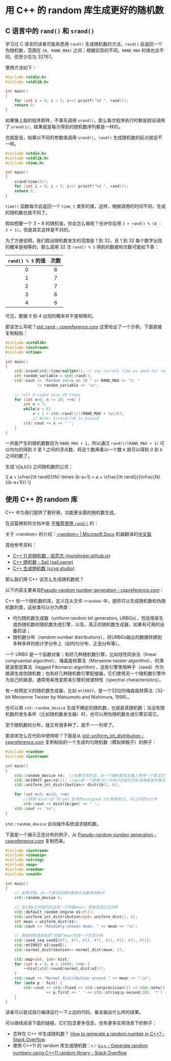 # 用 C++ 的 random 库生成更好的随机数

## C 语言中的 `rand()` 和 `srand()`

学习过 C 语言的读者可能熟悉用 `rand()` 生成随机数的方法，`rand()` 会返回一个伪随机数，范围在 `[0, RAND_MAX)` 之间；根据实现的不同，`RAND_MAX` 的值也会不同，但至少应为 32767。

使用方法如下：

```cpp
#include <stdio.h>
#include <stdlib.h>

int main()
{
    for (int i = 0; i < 5; i++) printf("%d ", rand());  
    return 0;
}
```

如果像上面的程序那样，不事先调用 `srand()`，那么每次程序执行时都是假设调用了 `srand(1)`，结果就是每次得到的随机数序列都是一样的。

也就是说，如果以不同的参数值调用 `srand()`，`rand()` 生成随机数的起点就会不一样。

```cpp
#include <stdio.h>
#include <stdlib.h>
#include <time.h>

int main()
{
    srand(time(0));
    for (int i = 0; i < 5; i++) printf("%d ", rand());
    return 0;
}
```

`time()` 函数每次会返回一个 `time_t` 类型的值，这样，根据调用的时间不同，生成的随机数也就不同了。

假如想要一个 3 ~ 8 的随机值，你会怎么做呢？也许你会用 `3 + rand() % (8 - 3 + 1)`。但是其实这样是不对的。

为了方便说明，我们假设随机数发生的范围是 1 到 32，且 1 到 32 每个数字出现的概率是相等的，那么调用 32 次 `rand() % 5` 得到的数据和次数可能如下表：

| `rand() % 5` 的值 | 次数 |
| :---------------: | :--: |
|         0         |  6   |
|         1         |  7   |
|         2         |  7   |
|         3         |  6   |
|         4         |  6   |

可见，数据 0 到 4 出现的概率并不是相等的。

那该怎么写呢？[std::rand - cppreference.com](https://en.cppreference.com/w/cpp/numeric/random/rand) 这里给出了一个示例，下面直接复制粘贴：

```cpp
#include <cstdlib>
#include <iostream>
#include <ctime>
 
int main() 
{
    std::srand(std::time(nullptr)); // use current time as seed for random generator
    int random_variable = std::rand();
    std::cout << "Random value on [0 " << RAND_MAX << "]: " 
              << random_variable << '\n';
 
    // roll 6-sided dice 20 times
    for (int n=0; n != 20; ++n) {
        int x = 7;
        while(x > 6) 
            x = 1 + std::rand()/((RAND_MAX + 1u)/6);
            // Note: 1+rand()%6 is biased
        std::cout << x << ' ';
    }
}
```

一共能产生的随机数数目为 `RAND_MAX + 1`，所以通过 `rand()/(RAND_MAX + 1)` 可以均匀的得到 0 至 1 之间的浮点数，将这个数再乘以一个数 k 就可以得到 0 到 k 之间的数了。

生成 \\(\[a,b\]\\) 之间随机数的公式：

\\[
a + \\cfrac{\\tt rand()}{N} \\times (b-a+1) = a + \\cfrac{\\tt rand()}{\\cfrac{N}{(b-a+1)}}
\\]

## 使用 C++ 的 random 库

C++ 中为我们提供了更好用，功能更全面的随机数生成。


在这篇微软的文档中是 [不推荐使用 `rand()`](https://docs.microsoft.com/zh-cn/cpp/c-runtime-library/reference/rand?view=msvc-160) 的：

关于 \<random\> 的介绍：[\<random\> | Microsoft Docs](https://docs.microsoft.com/en-us/cpp/standard-library/random?view=msvc-160) 机器翻译的[中文版](https://docs.microsoft.com/zh-cn/cpp/standard-library/random?view=msvc-160)

其他参考资料：

- [C++ 11 的随机数 - 拾荒志 (murphypei.github.io)](https://murphypei.github.io/blog/2019/10/cpp-random)
- [C++ 随机数 - Sail (sail.name)](https://www.sail.name/2018/08/07/random-number-of-C++/)
- [C++ 生成随机数 (ccyg.studio)](http://blog.ccyg.studio/article/91e20a65-45d1-49e8-b28a-a33b6ac0f96b/)


那么我们用 C++ 该怎么生成随机数呢？

以下内容主要来自[Pseudo-random number generation - cppreference.com][Pseudo-random-num-gen]：

C++ 有一个随机数的库，定义在头文件 `<random>` 中，提供可以生成随机数和伪随机数的类，这些类可以分为两类：

- 均匀随机数生成器（uniform random bit generators, URBGs），包括用来生成伪随机数的随机数生成引擎，以及，真正的随机数生成器，如果有可用的设备的话；
- 随机数分布（random number distributions），将URBGs输出的数据转换到多种多样的统计学分布上（如均匀分布、正态分布等）。

一个 URBG 是一个函数对象；有好几种随机数引擎，比如线性同余法（linear congruential algorithm）、梅森旋转算法（Mersenne twister algorithm）、时滞斐波那契算法（lagged Fibonacci algorithm），这些引擎使用种子（seed）作为熵源生成伪随机数；也有好几种随机数引擎配接器，它们使用另一个随机数引擎作为自己的熵源，通常用来改变原来引擎的频谱特性（spectral characteristics）。

有一些预定义的随机数生成器，比如 `mt19937`，是一个32位的梅森旋转算法（32-bit Mersenne Twister by Matsumoto and Nishimura, 1998）。

也可以用 `std::random_device` 生成不确定的随机数，也就是真随机数；当没有随机数的发生条件（比如随机数发生器）时，也可以用伪随机数生成引擎实现它。

至于随机数的分布，就又有很多种了，就不一一列举了。

那具体怎么在代码中使用呢？下面是从 [std::uniform_int_distribution - cppreference.com](https://en.cppreference.com/w/cpp/numeric/random/uniform_int_distribution) 复制粘贴的一个生成均匀随机数（模拟掷骰子）的例子：

```cpp
#include <random>
#include <iostream>
 
int main()
{
    std::random_device rd;  //如果可用的话，从一个随机数发生器上获得一个真正的随机数
    std::mt19937 gen(rd()); //gen是一个使用rd()作种子初始化的标准梅森旋转算法的随机数发生器
    std::uniform_int_distribution<> distrib(1, 6);
 
    for (int n=0; n<10; ++n)
        //使用`distrib`将`gen`生成的unsigned int转换到[1, 6]之间的int中
        std::cout << distrib(gen) << ' ';
    std::cout << '\n';
}
```

`std::random_device` 会向操作系统请求随机数。

下面是一个展示正态分布的例子，从 [Pseudo-random number generation - cppreference.com][Pseudo-random-num-gen] 复制而来。

```cpp
#include <iostream>
#include <iomanip>
#include <string>
#include <map>
#include <random>
#include <cmath>
 
int main()
{
    // 如果可用，从一个真实的随机数发生设备获得种子
    std::random_device r;
 
    // 在1和6之间随机的选择一个均值mean，用来生成正态分布
    std::default_random_engine e1(r());
    std::uniform_int_distribution<int> uniform_dist(1, 6);
    int mean = uniform_dist(e1);
    std::cout << "Randomly-chosen mean: " << mean << '\n';
 
    // 围绕刚刚选择到的“均值”mean生成一个正态分布
    std::seed_seq seed2{r(), r(), r(), r(), r(), r(), r(), r()}; 
    std::mt19937 e2(seed2);
    std::normal_distribution<> normal_dist(mean, 2);
 
    std::map<int, int> hist;
    for (int n = 0; n < 10000; ++n) {
        ++hist[std::round(normal_dist(e2))];
    }
    std::cout << "Normal distribution around " << mean << ":\n";
    for (auto p : hist) {
        std::cout << std::fixed << std::setprecision(1) << std::setw(2)
                  << p.first << ' ' << std::string(p.second/200, '*') << '\n';
    }
}
```

[Pseudo-random-num-gen]:https://en.cppreference.com/w/cpp/numeric/random


读者可以尝试自行编译运行一下上边的代码，看会输出什么样的结果。

可以继续阅读下面的链接，它们包含更多信息，也有更多实用场景下的例子：

- 怎样在 C++ 中生成随机数？ [How to generate a random number in C++? - Stack Overflow](https://stackoverflow.com/questions/13445688/how-to-generate-a-random-number-in-c)
- 使用 C++11 的 random 库生成随机数：👉 [c++ - Generate random numbers using C++11 random library - Stack Overflow](https://stackoverflow.com/questions/19665818/generate-random-numbers-using-c11-random-library)

